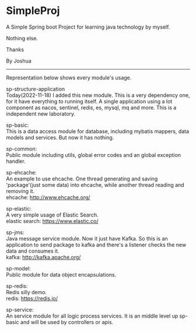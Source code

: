 # SimpleProj
A Simple Spring boot Project for learning java technology by myself. 

Nothing else.

Thanks

By Joshua<br/>

************
Representation below shows every module's usage.

sp-structure-application<br/>
Today(2022-11-18) I added this new module. This is a very dependency one, for it have everything to running itself.
A single application using a lot component as nacos, sentinel, redis, es, mysql, mq and more. 
This is a independent new laboratory.

sp-basic:<br/>
This is a data access module for database, including mybatis mappers, data models and services. But now it has nothing.

sp-common:<br/>
Public module including utils, global error codes and an global exception handler.

sp-ehcache:<br/>
An example to use ehcache. One thread generating and saving 'package'(just some data) into ehcache, 
while another thread reading and removing it.<br/>
ehcache: http://www.ehcache.org/

sp-elastic:<br/>
A very simple usage of Elastic Search.<br/>
elastic search: https://www.elastic.co/

sp-jms:<br/>
Java message service module.
Now it just have Kafka. So this is an application to send package to kafka and there's a listener checks the new data and consumes it.<br/>
kafka: http://kafka.apache.org/

sp-model:<br/>
Public module for data object encapsulations.

sp-redis:<br/>
Redis silly demo.<br/>
redis: https://redis.io/

sp-service:<br/>
An service module for all logic process services. It is an middle level up sp-basic and will be used by controllers or apis.

